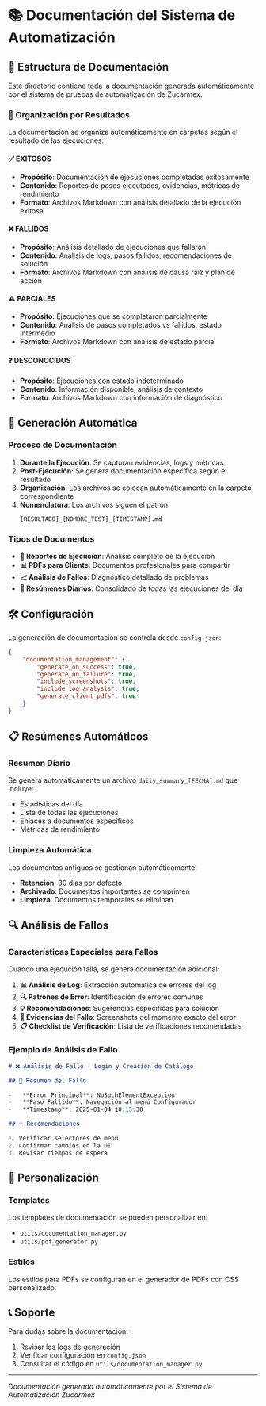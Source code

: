 # 📚 Documentación del Sistema de Automatización

## 🎯 Estructura de Documentación

Este directorio contiene toda la documentación generada automáticamente por el sistema de pruebas de automatización de Zucarmex.

### 📁 Organización por Resultados

La documentación se organiza automáticamente en carpetas según el resultado de las ejecuciones:

#### ✅ EXITOSOS

-   **Propósito**: Documentación de ejecuciones completadas exitosamente
-   **Contenido**: Reportes de pasos ejecutados, evidencias, métricas de rendimiento
-   **Formato**: Archivos Markdown con análisis detallado de la ejecución exitosa

#### ❌ FALLIDOS

-   **Propósito**: Análisis detallado de ejecuciones que fallaron
-   **Contenido**: Análisis de logs, pasos fallidos, recomendaciones de solución
-   **Formato**: Archivos Markdown con análisis de causa raíz y plan de acción

#### ⚠️ PARCIALES

-   **Propósito**: Ejecuciones que se completaron parcialmente
-   **Contenido**: Análisis de pasos completados vs fallidos, estado intermedio
-   **Formato**: Archivos Markdown con análisis de estado parcial

#### ❓ DESCONOCIDOS

-   **Propósito**: Ejecuciones con estado indeterminado
-   **Contenido**: Información disponible, análisis de contexto
-   **Formato**: Archivos Markdown con información de diagnóstico

## 🔄 Generación Automática

### Proceso de Documentación

1. **Durante la Ejecución**: Se capturan evidencias, logs y métricas
2. **Post-Ejecución**: Se genera documentación específica según el resultado
3. **Organización**: Los archivos se colocan automáticamente en la carpeta correspondiente
4. **Nomenclatura**: Los archivos siguen el patrón:
    ```
    [RESULTADO]_[NOMBRE_TEST]_[TIMESTAMP].md
    ```

### Tipos de Documentos

-   **📄 Reportes de Ejecución**: Análisis completo de la ejecución
-   **📊 PDFs para Cliente**: Documentos profesionales para compartir
-   **📈 Análisis de Fallos**: Diagnóstico detallado de problemas
-   **📝 Resúmenes Diarios**: Consolidado de todas las ejecuciones del día

## 🛠️ Configuración

La generación de documentación se controla desde `config.json`:

```json
{
    "documentation_management": {
        "generate_on_success": true,
        "generate_on_failure": true,
        "include_screenshots": true,
        "include_log_analysis": true,
        "generate_client_pdfs": true
    }
}
```

## 📋 Resúmenes Automáticos

### Resumen Diario

Se genera automáticamente un archivo `daily_summary_[FECHA].md` que incluye:

-   Estadísticas del día
-   Lista de todas las ejecuciones
-   Enlaces a documentos específicos
-   Métricas de rendimiento

### Limpieza Automática

Los documentos antiguos se gestionan automáticamente:

-   **Retención**: 30 días por defecto
-   **Archivado**: Documentos importantes se comprimen
-   **Limpieza**: Documentos temporales se eliminan

## 🔍 Análisis de Fallos

### Características Especiales para Fallos

Cuando una ejecución falla, se genera documentación adicional:

1. **📊 Análisis de Log**: Extracción automática de errores del log
2. **🔍 Patrones de Error**: Identificación de errores comunes
3. **💡 Recomendaciones**: Sugerencias específicas para solución
4. **📸 Evidencias del Fallo**: Screenshots del momento exacto del error
5. **📋 Checklist de Verificación**: Lista de verificaciones recomendadas

### Ejemplo de Análisis de Fallo

```markdown
# ❌ Análisis de Fallo - Login y Creación de Catálogo

## 🚨 Resumen del Fallo

-   **Error Principal**: NoSuchElementException
-   **Paso Fallido**: Navegación al menú Configurador
-   **Timestamp**: 2025-01-04 10:15:30

## 💡 Recomendaciones

1. Verificar selectores de menú
2. Confirmar cambios en la UI
3. Revisar tiempos de espera
```

## 🎨 Personalización

### Templates

Los templates de documentación se pueden personalizar en:

-   `utils/documentation_manager.py`
-   `utils/pdf_generator.py`

### Estilos

Los estilos para PDFs se configuran en el generador de PDFs con CSS personalizado.

## 📞 Soporte

Para dudas sobre la documentación:

1. Revisar los logs de generación
2. Verificar configuración en `config.json`
3. Consultar el código en `utils/documentation_manager.py`

---

_Documentación generada automáticamente por el Sistema de Automatización Zucarmex_
